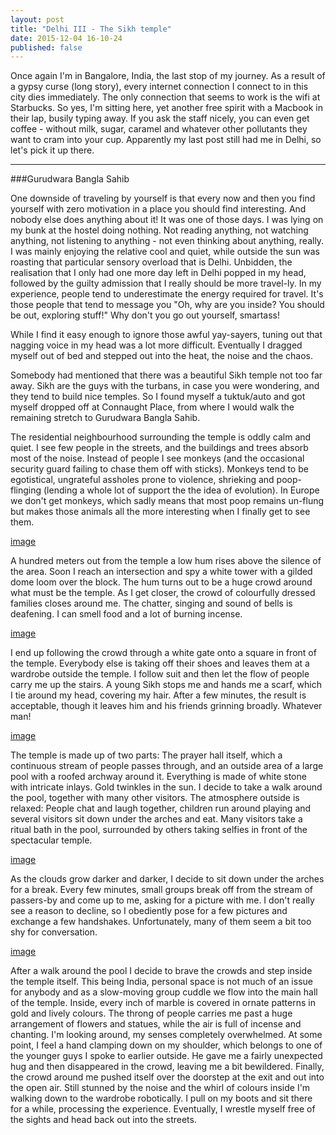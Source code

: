 ```yaml
---
layout: post
title: "Delhi III - The Sikh temple"
date: 2015-12-04 16-10-24
published: false
---
```


Once again I'm in Bangalore, India, the last stop of my journey. As a result of a gypsy curse (long story), every internet connection I connect to in this city dies immediately. The only connection that seems to work is the wifi at Starbucks. So yes, I'm sitting here, yet another free spirit with a Macbook in their lap, busily typing away. If you ask the staff nicely, you can even get coffee  - without milk, sugar, caramel and whatever other pollutants they want to cram into your cup. Apparently my last post still had me in Delhi, so let's pick it up there.

----

###Gurudwara Bangla Sahib

One downside of traveling by yourself is that every now and then you find yourself with zero motivation in a place you should find interesting. And nobody else does anything about it! It was one of those days. I was lying on my bunk at the hostel doing nothing. Not reading anything, not watching anything, not listening to anything - not even thinking about anything, really. I was mainly enjoying the relative cool and quiet, while outside the sun was roasting that particular sensory overload that is Delhi. Unbidden, the realisation that I only had one more day left in Delhi popped in my head, followed by the guilty admission that I really should be more travel-ly. In my experience, people tend to underestimate the energy required for travel. It's those people that tend to message you "Oh, why are you inside? You should be out, exploring stuff!" Why don't you go out yourself, smartass!

While I find it easy enough to ignore those awful yay-sayers, tuning out that nagging voice in my head was a lot more difficult. Eventually I dragged myself out of bed and stepped out into the heat, the noise and the chaos. 

Somebody had mentioned that there was a beautiful Sikh temple not too far away. Sikh are the guys with the turbans, in case you were wondering, and they tend to build nice temples. So I found myself a tuktuk/auto and got myself dropped off at Connaught Place, from where I would walk the remaining stretch to Gurudwara Bangla Sahib.

The residential neighbourhood surrounding the temple is oddly calm and quiet. I see few people in the streets, and the buildings and trees absorb most of the noise. Instead of people I see monkeys (and the occasional security guard failing to chase them off with sticks). Monkeys tend to be egotistical, ungrateful assholes prone to violence, shrieking and poop-flinging (lending a whole lot of support the the idea of evolution). In Europe we don't get monkeys, which sadly means that most poop remains un-flung but makes those animals all the more interesting when I finally get to see them.

[image](http://escapingsloth.com/pics/IMG_20150726_171556.jpg)

A hundred meters out from the temple a low hum rises above the silence of the area. Soon I reach an intersection and spy a white tower with a gilded dome  loom over the block. The hum turns out to be a huge crowd around what must be the temple. As I get closer, the crowd of colourfully dressed families closes around me. The chatter, singing and sound of bells is deafening. I can smell food and a lot of burning incense. 

[image](http://escapingsloth.com/pics/IMG_20150726_172105.jpg)

I end up following the crowd through a white gate onto a square in front of the temple. Everybody else is taking off their shoes and leaves them at a wardrobe outside the temple. I follow suit and then let the flow of people carry me up the stairs. A young Sikh stops me and hands me a scarf, which I tie around my head, covering my hair. After a few minutes, the result is acceptable, though it leaves him and his friends grinning broadly. Whatever man!

[image](http://escapingsloth.com/pics/IMG_20150726_172712.jpg)

The temple is made up of two parts: The prayer hall itself, which a continuous stream of people passes through, and an outside area of a large pool with a roofed archway around it. Everything is made of white stone with intricate inlays. Gold twinkles in the sun. I decide to take a walk around the pool, together with many other visitors. The atmosphere outside is relaxed: People chat and laugh together, children run around playing and several visitors sit down under the arches and eat. Many visitors take a ritual bath in the pool, surrounded by others taking selfies in front of the spectacular temple.

[image](http://escapingsloth.com/pics/IMG_20150726_173759.jpg)

As the clouds grow darker and darker, I decide to sit down under the arches for a break. Every few minutes, small groups break off from the stream of passers-by and come up to me, asking for a picture with me. I don't really see a reason to decline, so I obediently pose for a few pictures and exchange a few handshakes. Unfortunately, many of them seem a bit too shy for conversation. 

[image](http://escapingsloth.com/pics/IMG_20150726_174122.jpg)

After a walk around the pool I decide to brave the crowds and step inside the temple itself. This being India, personal space is not much of  an issue for anybody and as a slow-moving group cuddle we flow into the main hall of the temple. Inside, every inch of marble is covered in ornate patterns in gold and lively colours. The throng of people carries me past a huge arrangement of flowers and statues, while the air is full of incense and chanting. I'm looking around, my senses  completely overwhelmed. At some point, I feel a hand clamping down on my shoulder, which belongs to one of the younger guys I spoke to earlier outside. He gave me a fairly unexpected hug and then disappeared in the crowd, leaving me a bit bewildered. Finally, the crowd around me pushed itself over the doorstep at the exit and out into the open air. Still stunned by the noise and the whirl of colours inside I'm walking down to the wardrobe robotically. I pull on my boots and sit there for a while, processing the experience. Eventually, I wrestle myself free of the sights and head back out into the streets.



